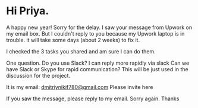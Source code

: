 # Hi Priya. 

A happy new year!
Sorry for the delay. I saw your message from Upwork on my email box.
But I couldn't reply to you because my Upwork laptop is in trouble.
it will take some days (about 2 weeks) to fix it.

I checked the 3 tasks you shared and am sure I can do them.

One question. Do you use Slack? I can reply more rapidly via slack
Can we have Slack or Skype for rapid communication? This will be just used in the discussion for the project.

It is my email: dmitriynikif780@gmail.com
Please invite here

If you saw the message, please reply to my email. Sorry again.
Thanks
